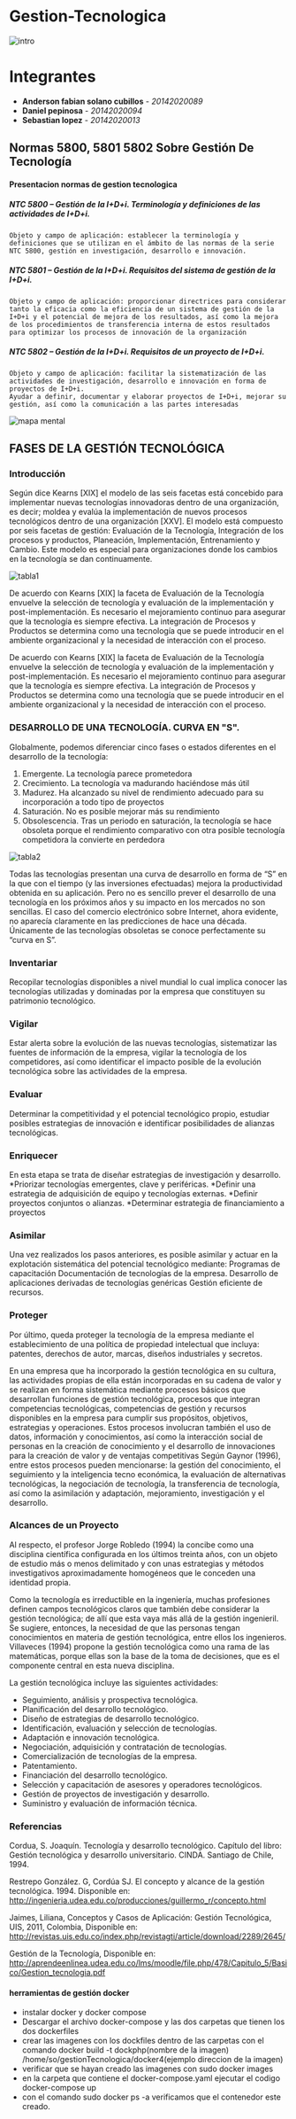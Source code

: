 # Gestion-Tecnologica
![intro](http://4.images.southparkstudios.com/images/shows/south-park/episode-thumbnails/season-16/south-park-s16e06-i-should-have-never-gone-ziplining_16x9.jpg?quality=0.8&grayscale=true)

# Integrantes
* **Anderson fabian solano cubillos** - *20142020089* 
* **Daniel pepinosa** - *20142020094* 
* **Sebastian lopez** - *20142020013* 

## Normas 5800, 5801 5802 Sobre Gestión De Tecnología

  #### Presentacion normas de gestion tecnologica
   ##### NTC 5800 – Gestión de la I+D+i. Terminología y definiciones de las actividades de I+D+i.
    Objeto y campo de aplicación: establecer la terminología y definiciones que se utilizan en el ámbito de las normas de la serie           NTC 5800, gestión en investigación, desarrollo e innovación.
   ##### NTC 5801 – Gestión de la I+D+i. Requisitos del sistema de gestión de la I+D+i.
    Objeto y campo de aplicación: proporcionar directrices para considerar tanto la eficacia como la eficiencia de un sistema de gestión de la I+D+i y el potencial de mejora de los resultados, así como la mejora de los procedimientos de transferencia interna de estos resultados para optimizar los procesos de innovación de la organización
   ##### NTC 5802 – Gestión de la I+D+i. Requisitos de un proyecto de I+D+i.
    Objeto y campo de aplicación: facilitar la sistematización de las actividades de investigación, desarrollo e innovación en forma de proyectos de I+D+i.
    Ayudar a definir, documentar y elaborar proyectos de I+D+i, mejorar su gestión, así como la comunicación a las partes interesadas

![mapa mental](https://raw.githubusercontent.com/afsolanoc95/Gestion-Tecnologica/master/mapa%20mental%20gestion%20tecnologica.png)

## FASES DE LA GESTIÓN TECNOLÓGICA 
  ### Introducción
Según dice Kearns [XIX] el modelo de las seis facetas está concebido para implementar nuevas tecnologías innovadoras dentro de una organización, es decir; moldea y evalúa la implementación de nuevos procesos tecnológicos dentro de una organización [XXV]. El modelo está compuesto por seis facetas de gestión: Evaluación de la Tecnología, Integración de los procesos y productos, Planeación, Implementación, Entrenamiento y Cambio. Este modelo es especial para organizaciones donde los cambios en la tecnología se dan continuamente.

![tabla1](https://github.com/afsolanoc95/Gestion-Tecnologica/blob/master/gestiontecno.png?raw=true)

De acuerdo con Kearns [XIX] la faceta de Evaluación de la Tecnología envuelve la selección de tecnología y evaluación de la implementación y post-implementación. Es necesario el mejoramiento continuo para asegurar que la tecnología es siempre efectiva. La integración de Procesos y Productos se determina como una tecnología que se puede introducir en el ambiente organizacional y la necesidad de interacción con el proceso.

De acuerdo con Kearns [XIX] la faceta de Evaluación de la Tecnología envuelve la selección de tecnología y evaluación de la implementación y post-implementación. Es necesario el mejoramiento continuo para asegurar que la tecnología es siempre efectiva. La integración de Procesos y Productos se determina como una tecnología que se puede introducir en el ambiente organizacional y la necesidad de interacción con el proceso.
  ### DESARROLLO DE UNA TECNOLOGÍA. CURVA EN "S".
  Globalmente, podemos diferenciar cinco fases o estados diferentes en el desarrollo de la tecnología: 
1. Emergente. La tecnología parece prometedora 
2. Crecimiento. La tecnología va madurando haciéndose más útil 
3. Madurez. Ha alcanzado su nivel de rendimiento adecuado para su incorporación a todo tipo de proyectos 
4. Saturación. No es posible mejorar más su rendimiento 
5. Obsolescencia. Tras un periodo en saturación, la tecnología se hace obsoleta porque el rendimiento comparativo con otra posible tecnología competidora la convierte en perdedora


![tabla2](https://github.com/afsolanoc95/Gestion-Tecnologica/blob/master/rendimiento.PNG?raw=true)


Todas las tecnologías presentan una curva de desarrollo en forma de “S” en la que con el tiempo (y las inversiones efectuadas) mejora la productividad obtenida en su aplicación. Pero no es sencillo prever el desarrollo de una tecnología en los próximos años y su impacto en los mercados no son sencillas. El caso del comercio electrónico sobre Internet, ahora evidente, no aparecía claramente en las predicciones de hace una década. Únicamente de las tecnologías obsoletas se conoce perfectamente su “curva en S”.

  ### Inventariar

Recopilar tecnologías disponibles a nivel mundial lo cual implica conocer las tecnologías utilizadas y dominadas por la empresa que constituyen su patrimonio tecnológico.

  ### Vigilar

Estar alerta sobre la evolución de las nuevas tecnologías, sistematizar las fuentes de información de la empresa, vigilar la tecnología de los competidores, así como identificar el impacto posible de la evolución tecnológica sobre las actividades de la empresa.

  ### Evaluar

Determinar la competitividad y el potencial tecnológico propio, estudiar posibles estrategias de innovación e identificar posibilidades de alianzas tecnológicas.

  ### Enriquecer

En esta etapa se trata de diseñar estrategias de investigación y desarrollo. *Priorizar tecnologías emergentes, clave y periféricas. *Definir una estrategia de adquisición de equipo y tecnologías externas. *Definir proyectos conjuntos o alianzas. *Determinar estrategia de financiamiento a proyectos

  ### Asimilar

Una vez realizados los pasos anteriores, es posible asimilar y actuar en la explotación sistemática del potencial tecnológico mediante: Programas de capacitación Documentación de tecnologías de la empresa. Desarrollo de aplicaciones derivadas de tecnologías genéricas Gestión eficiente de recursos.

  ### Proteger

Por último, queda proteger la tecnología de la empresa mediante el establecimiento de una política de propiedad intelectual que incluya: patentes, derechos de autor, marcas, diseños industriales y secretos.

En una empresa que ha incorporado la gestión tecnológica en su cultura, las actividades propias de ella están incorporadas en su cadena de valor y se realizan en forma sistemática mediante procesos básicos que desarrollan funciones de gestión tecnológica, procesos que integran competencias tecnológicas, competencias de gestión y recursos disponibles en la empresa para cumplir sus propósitos, objetivos, estrategias y operaciones. Estos procesos involucran también el uso de datos, información y conocimientos, así como la interacción social de personas en la creación de conocimiento y el desarrollo de innovaciones para la creación de valor y de ventajas competitivas Según Gaynor (1996), entre estos procesos pueden mencionarse: la gestión del conocimiento, el seguimiento y la inteligencia tecno económica, la evaluación de alternativas tecnológicas, la negociación de tecnología, la transferencia de tecnología, así como la asimilación y adaptación, mejoramiento, investigación y el desarrollo.

  ### Alcances de un Proyecto

Al respecto, el profesor Jorge Robledo (1994) la concibe como una disciplina científica configurada en los últimos treinta años, con un objeto de estudio más o menos delimitado y con unas estrategias y métodos investigativos aproximadamente homogéneos que le conceden una identidad propia.

Como la tecnología es irreductible en la ingeniería, muchas profesiones definen campos tecnológicos claros que también debe considerar la gestión tecnológica; de allí que esta vaya más allá de la gestión ingenieril. Se sugiere, entonces, la necesidad de que las personas tengan conocimientos en materia de gestión tecnológica, entre ellos los ingenieros. Villaveces (1994) propone la gestión tecnológica como una rama de las matemáticas, porque ellas son la base de la toma de decisiones, que es el componente central en esta nueva disciplina.

La gestión tecnológica incluye las siguientes actividades:
*	Seguimiento, análisis y prospectiva tecnológica.
*	Planificación del desarrollo tecnológico.
*	Diseño de estrategias de desarrollo tecnológico.
*	Identificación, evaluación y selección de tecnologías.
*	Adaptación e innovación tecnológica.
*	Negociación, adquisición y contratación de tecnologías.
*	Comercialización de tecnologías de la empresa.
*	Patentamiento.
*	Financiación del desarrollo tecnológico.
*	Selección y capacitación de asesores y operadores tecnológicos.
*	Gestión de proyectos de investigación y desarrollo.
*	Suministro y evaluación de información técnica.



 ### Referencias
 
Cordua, S. Joaquín. Tecnología y desarrollo tecnológico. Capítulo del libro: Gestión tecnológica y desarrollo universitario. CINDA. Santiago de Chile, 1994.

Restrepo González. G, Cordúa SJ. El concepto y alcance de la gestión tecnológica. 1994. Disponible en: http://ingenieria.udea.edu.co/producciones/guillermo_r/concepto.html

Jaimes, Liliana, Conceptos y Casos de Aplicación: Gestión Tecnológica, UIS, 2011, Colombia, Disponible en: http://revistas.uis.edu.co/index.php/revistagti/article/download/2289/2645/

Gestión de la Tecnología, Disponible en: http://aprendeenlinea.udea.edu.co/lms/moodle/file.php/478/Capitulo_5/Basico/Gestion_tecnologia.pdf

#### herramientas de gestión docker

* instalar docker y docker compose
* Descargar el archivo docker-compose y las dos carpetas que tienen los dos dockerfiles
* crear las imagenes con los dockfiles dentro de las carpetas con el comando  docker build -t dockphp(nombre de la imagen) /home/so/gestionTecnologica/docker4(ejemplo direccion de la imagen)
* verificar que se hayan creado las imagenes con sudo docker images
* en la carpeta que contiene el docker-compose.yaml ejecutar el codigo docker-compose up
* con el comando sudo docker ps -a verificamos que  el contenedor este creado.





